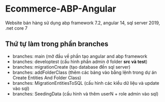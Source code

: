 # Ecommerce-ABP-Angular
Website bán hàng sử dụng abp framework 7.2, angular 14, sql server 2019, .net core 7

## Thứ tự làm trong phần branches
- branches: main (mở đầu về phần tạo angular and abp framework
- branches: developtest (cấu hình phần admin ở folder **src và test**)
- branches: migrationCreate (tạo database đến sql server)
- branches: addFolderClass (thêm các bảng vào bằng lệnh trong dự án Create Entities And Folder Class)
- branches: MigrationEntitiesToSQL (cấu hình các kiểu dữ liệu và update vào sql)
- branches: SeedingData (cấu hình và thêm userN + role admin vào sql)
